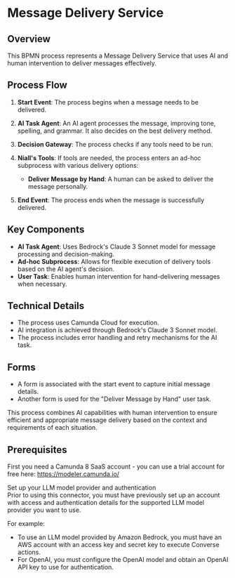 
# Message Delivery Service

## Overview

This BPMN process represents a Message Delivery Service that uses AI and human intervention to deliver messages effectively.

## Process Flow

1. **Start Event**: The process begins when a message needs to be delivered.

2. **AI Task Agent**: An AI agent processes the message, improving tone, spelling, and grammar. It also decides on the best delivery method.

3. **Decision Gateway**: The process checks if any tools need to be run.

4. **Niall's Tools**: If tools are needed, the process enters an ad-hoc subprocess with various delivery options:
   - **Deliver Message by Hand**: A human can be asked to deliver the message personally.

5. **End Event**: The process ends when the message is successfully delivered.

## Key Components

- **AI Task Agent**: Uses Bedrock's Claude 3 Sonnet model for message processing and decision-making.
- **Ad-hoc Subprocess**: Allows for flexible execution of delivery tools based on the AI agent's decision.
- **User Task**: Enables human intervention for hand-delivering messages when necessary.

## Technical Details

- The process uses Camunda Cloud for execution.
- AI integration is achieved through Bedrock's Claude 3 Sonnet model.
- The process includes error handling and retry mechanisms for the AI task.

## Forms

- A form is associated with the start event to capture initial message details.
- Another form is used for the "Deliver Message by Hand" user task.

This process combines AI capabilities with human intervention to ensure efficient and appropriate message delivery based on the context and requirements of each situation.

## Prerequisites
First you need a Camunda 8 SaaS account - you can use a trial account for free here: https://modeler.camunda.io/ 

Set up your LLM model provider and authentication	
Prior to using this connector, you must have previously set up an account with access and authentication details for the supported LLM model provider you want to use.

For example:
* To use an LLM model provided by Amazon Bedrock, you must have an AWS account with an access key and secret key to execute Converse actions.
* For OpenAI, you must configure the OpenAI model and obtain an OpenAI API key to use for authentication.